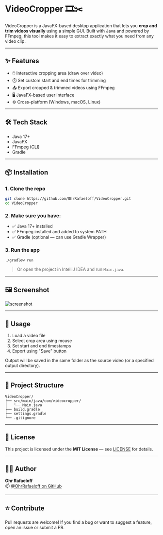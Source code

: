 # VideoCropper 🎞️✂️

VideoCropper is a JavaFX-based desktop application that lets you **crop and trim videos visually** using a simple GUI. Built with Java and powered by FFmpeg, this tool makes it easy to extract exactly what you need from any video clip.

---

## ✨ Features

- 🖱️ Interactive cropping area (draw over video)
- ⏱️ Set custom start and end times for trimming
- 📤 Export cropped & trimmed videos using FFmpeg
- 🖥️ JavaFX-based user interface
- ⚙️ Cross-platform (Windows, macOS, Linux)

---

## 🛠️ Tech Stack

- Java 17+
- JavaFX
- FFmpeg (CLI)
- Gradle

---

## 📦 Installation

### 1. Clone the repo

```bash
git clone https://github.com/OhrRafaeloff/VideoCropper.git
cd VideoCropper
```

### 2. Make sure you have:
- ✅ Java 17+ installed
- ✅ FFmpeg installed and added to system PATH
- ✅ Gradle (optional — can use Gradle Wrapper)

### 3. Run the app

```bash
./gradlew run
```

> Or open the project in IntelliJ IDEA and run `Main.java`.

---

## 🖼️ Screenshot

![screenshot](docs/screenshot.png) <!-- (Optional: Add a screenshot if you have one) -->

---

## 🧪 Usage

1. Load a video file
2. Select crop area using mouse
3. Set start and end timestamps
4. Export using "Save" button

Output will be saved in the same folder as the source video (or a specified output directory).

---

## 📂 Project Structure

```
VideoCropper/
├── src/main/java/com/videocropper/
│   └── Main.java
├── build.gradle
├── settings.gradle
└── .gitignore
```

---

## 📝 License

This project is licensed under the **MIT License** — see [LICENSE](LICENSE) for details.

---

## 🙋‍♂️ Author

**Ohr Rafaeloff**  
📫 [@OhrRafaeloff on GitHub](https://github.com/OhrRafaeloff)

---

## ⭐️ Contribute

Pull requests are welcome! If you find a bug or want to suggest a feature, open an issue or submit a PR.
